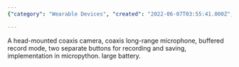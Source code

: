 ```yaml
---
{"category": "Wearable Devices", "created": "2022-06-07T03:55:41.000Z", "date": "2022-06-07 03:55:41", "description": "This device allows you to capture fun moments by using a head-mounted coaxial camera and long-range microphone. It offers buffered recording mode, separate buttons for recording and saving, is implemented with Micropython, has a large battery, and is designed for enjoyment.", "modified": "2022-08-18T14:55:48.431Z", "tags": ["buffering", "hardware", "instant capturing", "video capturing"], "title": "Hardware for fun moment capturing"}

---
```


A head-mounted coaxis camera, coaxis long-range microphone, buffered record mode, two separate buttons for recording and saving, implementation in micropython. large battery.

